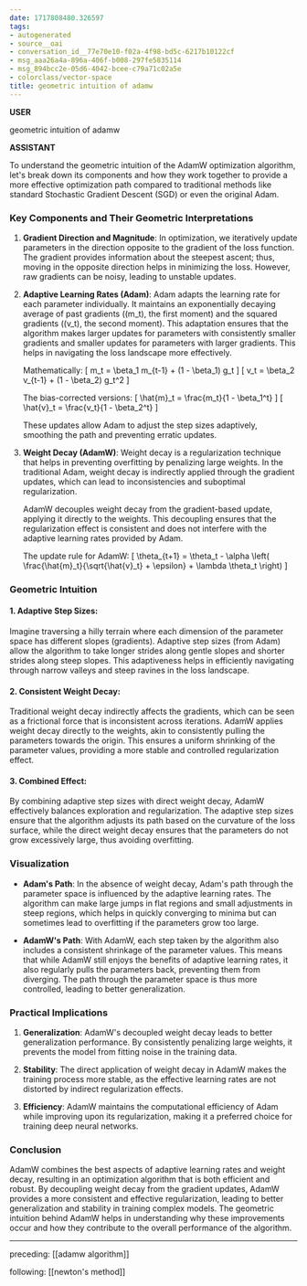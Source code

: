 ```yaml
---
date: 1717808480.326597
tags:
- autogenerated
- source__oai
- conversation_id__77e70e10-f02a-4f98-bd5c-6217b10122cf
- msg_aaa26a4a-896a-406f-b008-297fe5835114
- msg_894bcc2e-05d6-4042-bcee-c79a71c02a5e
- colorclass/vector-space
title: geometric intuition of adamw
---
```


**USER**

geometric intuition of adamw


**ASSISTANT**

To understand the geometric intuition of the AdamW optimization algorithm, let's break down its components and how they work together to provide a more effective optimization path compared to traditional methods like standard Stochastic Gradient Descent (SGD) or even the original Adam.

### Key Components and Their Geometric Interpretations

1. **Gradient Direction and Magnitude**:
   In optimization, we iteratively update parameters in the direction opposite to the gradient of the loss function. The gradient provides information about the steepest ascent; thus, moving in the opposite direction helps in minimizing the loss. However, raw gradients can be noisy, leading to unstable updates.

2. **Adaptive Learning Rates (Adam)**:
   Adam adapts the learning rate for each parameter individually. It maintains an exponentially decaying average of past gradients (\(m_t\), the first moment) and the squared gradients (\(v_t\), the second moment). This adaptation ensures that the algorithm makes larger updates for parameters with consistently smaller gradients and smaller updates for parameters with larger gradients. This helps in navigating the loss landscape more effectively.

   Mathematically:
   \[
   m_t = \beta_1 m_{t-1} + (1 - \beta_1) g_t
   \]
   \[
   v_t = \beta_2 v_{t-1} + (1 - \beta_2) g_t^2
   \]

   The bias-corrected versions:
   \[
   \hat{m}_t = \frac{m_t}{1 - \beta_1^t}
   \]
   \[
   \hat{v}_t = \frac{v_t}{1 - \beta_2^t}
   \]

   These updates allow Adam to adjust the step sizes adaptively, smoothing the path and preventing erratic updates.

3. **Weight Decay (AdamW)**:
   Weight decay is a regularization technique that helps in preventing overfitting by penalizing large weights. In the traditional Adam, weight decay is indirectly applied through the gradient updates, which can lead to inconsistencies and suboptimal regularization.

   AdamW decouples weight decay from the gradient-based update, applying it directly to the weights. This decoupling ensures that the regularization effect is consistent and does not interfere with the adaptive learning rates provided by Adam.

   The update rule for AdamW:
   \[
   \theta_{t+1} = \theta_t - \alpha \left( \frac{\hat{m}_t}{\sqrt{\hat{v}_t} + \epsilon} + \lambda \theta_t \right)
   \]

### Geometric Intuition

#### 1. **Adaptive Step Sizes**:
Imagine traversing a hilly terrain where each dimension of the parameter space has different slopes (gradients). Adaptive step sizes (from Adam) allow the algorithm to take longer strides along gentle slopes and shorter strides along steep slopes. This adaptiveness helps in efficiently navigating through narrow valleys and steep ravines in the loss landscape.

#### 2. **Consistent Weight Decay**:
Traditional weight decay indirectly affects the gradients, which can be seen as a frictional force that is inconsistent across iterations. AdamW applies weight decay directly to the weights, akin to consistently pulling the parameters towards the origin. This ensures a uniform shrinking of the parameter values, providing a more stable and controlled regularization effect.

#### 3. **Combined Effect**:
By combining adaptive step sizes with direct weight decay, AdamW effectively balances exploration and regularization. The adaptive step sizes ensure that the algorithm adjusts its path based on the curvature of the loss surface, while the direct weight decay ensures that the parameters do not grow excessively large, thus avoiding overfitting.

### Visualization

- **Adam's Path**:
  In the absence of weight decay, Adam's path through the parameter space is influenced by the adaptive learning rates. The algorithm can make large jumps in flat regions and small adjustments in steep regions, which helps in quickly converging to minima but can sometimes lead to overfitting if the parameters grow too large.

- **AdamW's Path**:
  With AdamW, each step taken by the algorithm also includes a consistent shrinkage of the parameter values. This means that while AdamW still enjoys the benefits of adaptive learning rates, it also regularly pulls the parameters back, preventing them from diverging. The path through the parameter space is thus more controlled, leading to better generalization.

### Practical Implications

1. **Generalization**:
   AdamW's decoupled weight decay leads to better generalization performance. By consistently penalizing large weights, it prevents the model from fitting noise in the training data.

2. **Stability**:
   The direct application of weight decay in AdamW makes the training process more stable, as the effective learning rates are not distorted by indirect regularization effects.

3. **Efficiency**:
   AdamW maintains the computational efficiency of Adam while improving upon its regularization, making it a preferred choice for training deep neural networks.

### Conclusion

AdamW combines the best aspects of adaptive learning rates and weight decay, resulting in an optimization algorithm that is both efficient and robust. By decoupling weight decay from the gradient updates, AdamW provides a more consistent and effective regularization, leading to better generalization and stability in training complex models. The geometric intuition behind AdamW helps in understanding why these improvements occur and how they contribute to the overall performance of the algorithm.


---

preceding: [[adamw algorithm]]  


following: [[newton's method]]